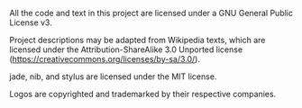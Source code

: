All the code and text in this project are licensed under a GNU General Public License v3.

Project descriptions may be adapted from Wikipedia texts, which are licensed under the Attribution-ShareAlike 3.0 Unported license (https://creativecommons.org/licenses/by-sa/3.0/).

jade, nib, and stylus are licensed under the MIT license.

Logos are copyrighted and trademarked by their respective companies.

